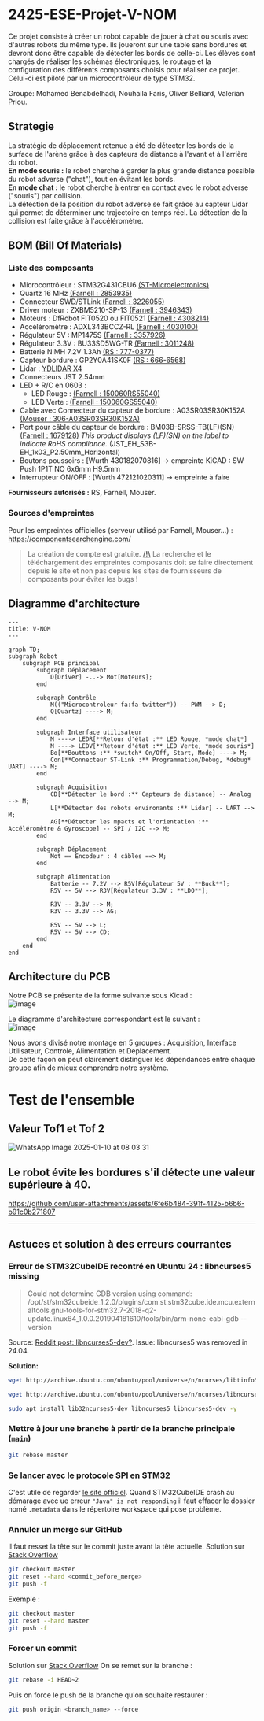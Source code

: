# 2425-ESE-Projet-V-NOM

Ce projet consiste à créer un robot capable de jouer à chat ou souris avec d'autres robots du même type. Ils joueront sur une table sans bordures et devront donc être capable de détecter les bords de celle-ci.
Les élèves sont chargés de réaliser les schémas électroniques, le routage et la configuration des différents composants choisis pour réaliser ce projet.
Celui-ci est piloté par un microcontrôleur de type STM32.

Groupe: Mohamed Benabdelhadi, Nouhaila Faris, Oliver Belliard, Valerian Priou.

## Strategie

La stratégie de déplacement retenue a été de détecter les bords de la surface de l'arène grâce à des capteurs de distance à l'avant et à l'arrière du robot.  
**En mode souris :** le robot cherche à garder la plus grande distance possible du robot adverse ("chat"), tout en évitant les bords.  
**En mode chat :** le robot cherche à entrer en contact avec le robot adverse ("souris") par collision.  
La détection de la position du robot adverse se fait grâce au capteur Lidar qui permet de déterminer une trajectoire en temps réel. La détection de la collision est faite grâce à l'accéléromètre.

## BOM (Bill Of Materials)

### Liste des composants

- Microcontrôleur : STM32G431CBU6 [(ST-Microelectronics)](https://www.st.com/en/microcontrollers-microprocessors/stm32g431cb.html)  
- Quartz 16 MHz [(Farnell : 2853935)](https://fr.farnell.com/multicomp/mcsjk-7u-16-00-10-30-80-b-30/quartz-16mhz-10pf-3-2mm-x-2-5mm/dp/2853935?srsltid=AfmBOopnM4CmIZbCnYPaPceE-P2LMk88lLX2_RwnxhyCD5bpNZaeiR3n)  
- Connecteur SWD/STLink [(Farnell : 3226055)](https://fr.farnell.com/harwin/m50-3600742/conn-btb-header-14-voies-2-rangs/dp/3226055?srsltid=AfmBOor9wrCqsNTtS0W1yuL9x_f5FiK8xT4XoT9aEqTOFeltcxXGvdPQ)  
- Driver moteur : ZXBM5210-SP-13 [(Farnell : 3946343)](https://ch.farnell.com/fr-CH/diodes-inc/zxbm5210-sp-13/motortreiber-40-bis-105-c/dp/3946343?CMP=KNC-GFR-GEN-KWL-AOV-Offer-WF3781360&gad_source=1&gclid=CjwKCAjw3P-2BhAEEiwA3yPhwGV5aPJYUKD97SgLbRqu1EroNwTg01IXEdbgGeSrMMuvoeATZ1GqERoCIYEQAvD_BwE)  
- Moteurs : DfRobot FIT0520 ou FIT0521 [(Farnell : 4308214)](https://fr.farnell.com/dfrobot/fit0521/motor-ducteur-cc-34-1-210rpm-6v/dp/4308214)  
- Accéléromètre : ADXL343BCCZ-RL [(Farnell : 4030100)](https://fr.farnell.com/analog-devices/adxl343bccz-rl/acc-l-rom-tre-mems-num-axes-x/dp/4030100?srsltid=AfmBOoro-h5zpF1LSuoTRTKOyh85rKB_GdqCSWf61a05DiefwqK19_Ev)  
- Régulateur 5V : MP1475S [(Farnell : 3357926)](https://fr.farnell.com/monolithic-power-systems-mps/mp1475sgj-p/conv-dc-dc-sync-buck-500khz-125/dp/3357926)  
- Régulateur 3.3V : BU33SD5WG-TR [(Farnell : 3011248)](https://fr.farnell.com/rohm/bu33sd5wg-tr/ldo-fixe-3-3v-0-5a-40-a-105-c/dp/3011248)  
- Batterie NIMH 7.2V 1.3Ah [(RS : 777-0377)](https://fr.rs-online.com/web/p/blocs-batteries-rechargeables/7770377?srsltid=AfmBOoqrzm-2xAbhXLv9pRw4Oh5hJvgaiMIRUeVsAtR-6kuSAeCwSjIW)  
- Capteur bordure : GP2Y0A41SK0F [(RS : 666-6568)](https://fr.rs-online.com/web/p/capteurs-optiques-reflechissants/6666568?gb=s)
- Lidar : [YDLIDAR X4](https://www.ydlidar.com/dowfile.html?cid=5&type=1)
- Connecteurs JST 2.54mm
- LED + R/C en 0603 :
  - LED Rouge : [(Farnell : 150060RS55040)](https://fr.farnell.com/wurth-elektronik/150060rs55040/led-rouge-90mcd-624nm-cms/dp/2900762?srsltid=AfmBOorNugn7Hvu9bw1OmH61YvC2Vub_GdCKCcCiIE3ujNj7Wx1MRa4I)
  - LED Verte : [(Farnell : 150060GS55040)](https://fr.farnell.com/wurth-elektronik/150060gs55040/led-verte-430mcd-525nm-cms/dp/2900760)
- Cable avec Connecteur du capteur de bordure : A03SR03SR30K152A [(Mouser : 306-A03SR03SR30K152A)](https://www.mouser.fr/ProductDetail/JST-Commercial/A03SR03SR30K152A?qs=QpmGXVUTftGJe7b%2B%2FlYZEQ%3D%3D)
- Port pour câble du capteur de bordure : BM03B-SRSS-TB(LF)(SN) [(Farnell : 1679128)](https://fr.farnell.com/jst-japan-solderless-terminals/bm03b-srss-tb-lf-sn/embase-entree-sur-le-dessus-3/dp/1679128?&CMP=KNC-GFR-GEN-SKU-MDC-Connectors-Cables-Testing-with-Restricted-MPNs-14-March&mckv=s_dc%7Cpcrid%7C648720547172%7Ckword%7Cbm03b%20srss%20tblfsn%7Cmatch%7Cp%7Cplid%7C%7Cslid%7C%7Cproduct%7C%7Cpgrid%7C129493161308%7Cptaid%7Ckwd-1185703700119%7C&gad_source=1&gclid=Cj0KCQjw9Km3BhDjARIsAGUb4nwrscZTVEgmP52M6HoGuYSXzhf93gxqATGiTRUDuMloynbn5Pj27rIaAikjEALw_wcB) *This product displays (LF)(SN) on the label to indicate RoHS compliance.* (JST_EH_S3B-EH_1x03_P2.50mm_Horizontal)
- Boutons poussoirs : [Wurth 430182070816] → empreinte KiCAD : SW Push 1P1T NO 6x6mm H9.5mm
- Interrupteur ON/OFF : [Wurth 472121020311] → empreinte à faire  
  
**Fournisseurs autorisés :** RS, Farnell, Mouser.

### Sources d'empreintes

Pour les empreintes officielles (serveur utilisé par Farnell, Mouser...) : <https://componentsearchengine.com/>
> La création de compte est gratuite. <u> **/!\\**</u> La recherche et le téléchargement des empreintes composants doit se faire directement depuis le site et non pas depuis les sites de fournisseurs de composants pour éviter les bugs !

## Diagramme d'architecture

```mermaid
---
title: V-NOM
---

graph TD;
subgraph Robot
    subgraph PCB principal
        subgraph Déplacement
            D[Driver] -..-> Mot[Moteurs];
        end

        subgraph Contrôle
            M(("Microcontroleur fa:fa-twitter")) -- PWM --> D;
            Q[Quartz] ----> M;
        end

        subgraph Interface utilisateur
            M ----> LEDR[**Retour d'état :** LED Rouge, *mode chat*]
            M ----> LEDV[**Retour d'état :** LED Verte, *mode souris*]
            Bo[**Bouttons :** *switch* On/Off, Start, Mode] ----> M;
            Con[**Connecteur ST-Link :** Programmation/Debug, *debug* UART] ----> M;
        end

        subgraph Acquisition
            CD[**Détecter le bord :** Capteurs de distance] -- Analog --> M;
            L[**Détecter des robots environants :** Lidar] -- UART --> M;
            AG[**Détecter les mpacts et l'orientation :** Accéléromètre & Gyroscope] -- SPI / I2C --> M;
        end

        subgraph Déplacement
            Mot == Encodeur : 4 câbles ==> M;
        end

        subgraph Alimentation
            Batterie -- 7.2V --> R5V[Régulateur 5V : **Buck**];
            R5V -- 5V --> R3V[Régulateur 3.3V : **LDO**];

            R3V -- 3.3V --> M;
            R3V -- 3.3V --> AG;

            R5V -- 5V --> L;
            R5V -- 5V --> CD;
        end
    end
end
```

## Architecture du PCB

Notre PCB se présente de la forme suivante sous Kicad :  
![image](https://github.com/user-attachments/assets/23adb2bf-fa5d-487e-8890-8c57db7297cc)

Le diagramme d'architecture correspondant est le suivant :  
![image](https://github.com/user-attachments/assets/4c272ab7-e6be-4d1b-a504-a4670fe7053b)

Nous avons divisé notre montage en 5 groupes : Acquisition, Interface Utilisateur, Controle, Alimentation et Deplacement.  
De cette façon on peut clairement distinguer les dépendances entre chaque groupe afin de mieux comprendre notre système.

# Test de l'ensemble

## Valeur Tof1 et Tof 2

![WhatsApp Image 2025-01-10 at 08 03 31](https://github.com/user-attachments/assets/89f28cec-c6fe-48bb-afb0-812875c3b871)

## Le robot évite les bordures s'il détecte une valeur supérieure à 40.

https://github.com/user-attachments/assets/6fe6b484-391f-4125-b6b6-b91c0b271807

---

## Astuces et solution à des erreurs courrantes

### Erreur de STM32CubeIDE recontré en Ubuntu 24 : libncurses5 missing
>
> Could not determine GDB version using command: /opt/st/stm32cubeide_1.2.0/plugins/com.st.stm32cube.ide.mcu.externaltools.gnu-tools-for-stm32.7-2018-q2-update.linux64_1.0.0.201904181610/tools/bin/arm-none-eabi-gdb --version

Source: [Reddit post: libncurses5-dev?](https://www.reddit.com/r/Ubuntu/comments/1cm97bg/libncurses5dev/). Issue: libncurses5 was removed in 24.04.

**Solution:**  

```bash
wget http://archive.ubuntu.com/ubuntu/pool/universe/n/ncurses/libtinfo5_6.4-2_amd64.deb && sudo dpkg -i libtinfo5_6.4-2_amd64.deb && rm -f libtinfo5_6.4-2_amd64.deb

wget http://archive.ubuntu.com/ubuntu/pool/universe/n/ncurses/libncurses5_6.4-2_amd64.deb && sudo dpkg -i libncurses5_6.4-2_amd64.deb && rm -f libncurses5_6.4-2_amd64.deb

sudo apt install lib32ncurses5-dev libncurses5 libncurses5-dev -y
```

### Mettre à jour une branche à partir de la branche principale (```main```)

```bash
git rebase master
```

### Se lancer avec le **protocole SPI** en STM32

C'est utile de regarder [le site officiel](https://wiki.st.com/stm32mcu/wiki/Getting_started_with_SPI#What_is_Serial_Peripheral_Interface_-28SPI-29--).
Quand STM32CubeIDE crash au démarage avec ue erreur `"Java" is not responding` il faut effacer le dossier nomé `.metadata` dans le répertoire workspace qui pose problème.

### Annuler un merge sur GitHub

Il faut resset la tête sur le commit juste avant la tête actuelle. Solution sur [Stack Overflow](https://stackoverflow.com/questions/42860234/how-to-undo-a-merge-in-github)

```bash
git checkout master
git reset --hard <commit_before_merge>
git push -f
```

Exemple :

```bash
git checkout master
git reset --hard master
git push -f
```

### Forcer un commit

Solution sur [Stack Overflow](https://stackoverflow.com/questions/448919/how-can-i-remove-a-commit-on-github)
On se remet sur la branche :

```bash
git rebase -i HEAD~2
```

Puis on force le push de la branche qu'on souhaite restaurer :

```bash
git push origin <branch_name> --force
```
